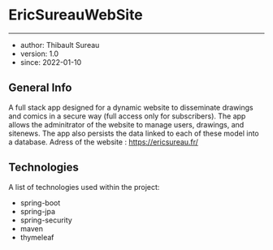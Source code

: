 # EricSureauWebSite
***
* author: Thibault Sureau
* version: 1.0
* since:  2022-01-10
## General Info
A full stack app designed for a dynamic website to disseminate drawings and comics in a secure way (full access only for subscribers).
The app allows the adminitrator of the website to manage users, drawings, and sitenews. The app also persists the data linked to each of these model into a database.
Adress of the website : https://ericsureau.fr/
## Technologies
A list of technologies used within the project:
* spring-boot 
* spring-jpa
* spring-security
* maven
* thymeleaf
